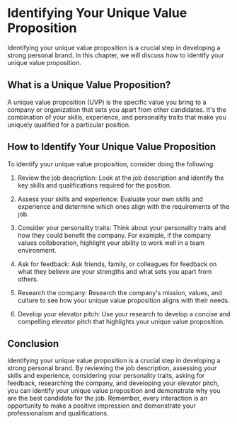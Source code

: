 Identifying Your Unique Value Proposition
==================================================================================

Identifying your unique value proposition is a crucial step in developing a strong personal brand. In this chapter, we will discuss how to identify your unique value proposition.

What is a Unique Value Proposition?
-----------------------------------

A unique value proposition (UVP) is the specific value you bring to a company or organization that sets you apart from other candidates. It's the combination of your skills, experience, and personality traits that make you uniquely qualified for a particular position.

How to Identify Your Unique Value Proposition
---------------------------------------------

To identify your unique value proposition, consider doing the following:

1. Review the job description: Look at the job description and identify the key skills and qualifications required for the position.

2. Assess your skills and experience: Evaluate your own skills and experience and determine which ones align with the requirements of the job.

3. Consider your personality traits: Think about your personality traits and how they could benefit the company. For example, if the company values collaboration, highlight your ability to work well in a team environment.

4. Ask for feedback: Ask friends, family, or colleagues for feedback on what they believe are your strengths and what sets you apart from others.

5. Research the company: Research the company's mission, values, and culture to see how your unique value proposition aligns with their needs.

6. Develop your elevator pitch: Use your research to develop a concise and compelling elevator pitch that highlights your unique value proposition.

Conclusion
----------

Identifying your unique value proposition is a crucial step in developing a strong personal brand. By reviewing the job description, assessing your skills and experience, considering your personality traits, asking for feedback, researching the company, and developing your elevator pitch, you can identify your unique value proposition and demonstrate why you are the best candidate for the job. Remember, every interaction is an opportunity to make a positive impression and demonstrate your professionalism and qualifications.
